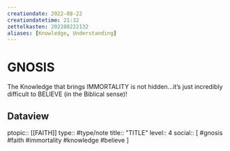 ```yaml
---
creationdate: 2022-08-22
creationdatetime: 21:32
zettelkasten: 202208222132
aliases: [Knowledge, Understanding]
---
```

# GNOSIS
The Knowledge that brings IMMORTALITY is not hidden…it’s just incredibly difficult to BELIEVE (in the Biblical sense)!

## Dataview
ptopic:: [[FAITH]]
type:: #type/note
title:: "TITLE"
level:: 4
social:: [ #gnosis #faith #immortality #knowledge #believe ]